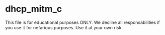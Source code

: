 # dhcp_mitm_c
This file is for educational purposes ONLY. We decline all responsabilities if you use it for nefarious purposes. Use it at your own risk.
